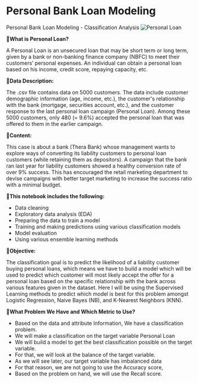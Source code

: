 # Personal Bank Loan Modeling
Personal Bank Loan Modeling - Classification Analysis
![Personal Loan](https://github.com/alifrmf/Personal-Bank-Loan-Modeling-Classification-Analysis/assets/105715834/232da1d7-e0e3-408c-91ee-0965c89c02f6)

**🏦What is Personal Loan?**

A Personal Loan is an unsecured loan that may be short term or long term, given by a bank or non-banking finance company (NBFC) to meet their customers’ personal expenses. An individual can obtain a personal loan based on his income, credit score, repaying capacity, etc.

**🏦Data Description:**

The .csv file contains data on 5000 customers. The data include customer demographic information (age, income, etc.), the customer's relationship with the bank (mortgage, securities account, etc.), and the customer response to the last personal loan campaign (Personal Loan). Among these 5000 customers, only 480 (= 9.6%) accepted the personal loan that was offered to them in the earlier campaign.

**🏦Content:**

This case is about a bank (Thera Bank) whose management wants to explore ways of converting its liability customers to personal loan customers (while retaining them as depositors). A campaign that the bank ran last year for liability customers showed a healthy conversion rate of over 9% success. This has encouraged the retail marketing department to devise campaigns with better target marketing to increase the success ratio with a minimal budget.

**🏦This notebook includes the following:**

- Data cleaning
- Exploratory data analysis (EDA)
- Preparing the data to train a model
- Training and making predictions using various classification models
- Model evaluation
- Using various ensemble learning methods

**🏦Objective:**

The classification goal is to predict the likelihood of a liability customer buying personal loans, which means we have to build a model which will be used to predict which customer will most likely accept the offer for a personal loan based on the specific relationship with the bank across various features given in the dataset. Here I will be using the Supervised Learning methods to predict which model is best for this problem amongst Logistic Regression, Naive Bayes (NB), and K-Nearest Neighbors (KNN).

**🏦What Problem We Have and Which Metric to Use?**

- Based on the data and attribute Information, We have a classification problem.
- We will make a classification on the target variable Personal Loan
- We will build a model to get the best classification possible on the target variable.
- For that, we will look at the balance of the target variable.
- As we will see later, our target variable has imbalanced data
- For that reason, we are not going to use the Accuracy score,
- Based on the problem on hand, we will use the Recall score.
